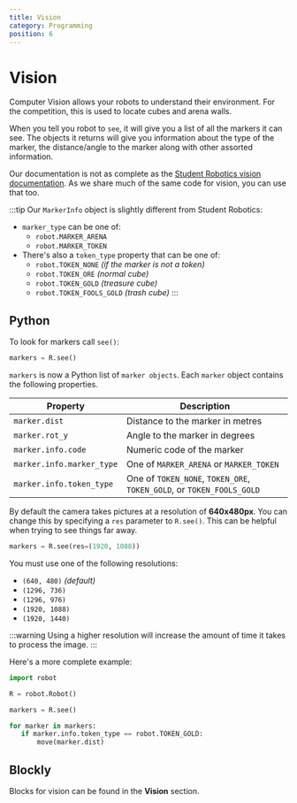 ```yaml
---
title: Vision
category: Programming
position: 6
---
```

# Vision

Computer Vision allows your robots to understand their environment. For the competition, this is used to locate cubes and arena walls.

When you tell you robot to `see`, it will give you a list of all the markers it can see. The objects it returns will give you information about the type of the marker, the distance/angle to the marker along with other assorted information.

Our documentation is not as complete as the [Student Robotics vision documentation](https://www.studentrobotics.org/docs/programming/sr/vision/). As we share much of the same code for vision, you can use that too.

:::tip
Our `MarkerInfo` object is slightly different from Student Robotics:
- `marker_type` can be one of:
  - `robot.MARKER_ARENA`
  - `robot.MARKER_TOKEN`
- There's also a `token_type` property that can be one of:
  - `robot.TOKEN_NONE` *(if the marker is not a token)*
  - `robot.TOKEN_ORE` *(normal cube)*
  - `robot.TOKEN_GOLD` *(treasure cube)*
  - `robot.TOKEN_FOOLS_GOLD` *(trash cube)*
:::

## Python

To look for markers call `see()`:

```python
markers = R.see()
```

`markers` is now a Python list of `marker objects`. Each `marker` object contains the following properties.

|Property|Description|
|-|-|
|`marker.dist`|Distance to the marker in metres|
|`marker.rot_y`|Angle to the marker in degrees|
|`marker.info.code`|Numeric code of the marker|
|`marker.info.marker_type`|One of `MARKER_ARENA` or `MARKER_TOKEN`|
|`marker.info.token_type`|One of `TOKEN_NONE`, `TOKEN_ORE`, `TOKEN_GOLD`, or `TOKEN_FOOLS_GOLD`|

By default the camera takes pictures at a resolution of **640x480px**. You can change this by specifying a `res` parameter to `R.see()`. This can be helpful when trying to see things far away.

```python
markers = R.see(res=(1920, 1088))
```

You must use one of the following resolutions:
- `(640, 480)` *(default)*
- `(1296, 736)`
- `(1296, 976)`
- `(1920, 1088)`
- `(1920, 1440)`

:::warning
Using a higher resolution will increase the amount of time it takes to process the image.
:::

Here's a more complete example:

```python
import robot

R = robot.Robot()

markers = R.see()

for marker in markers:
   if marker.info.token_type == robot.TOKEN_GOLD:
       move(marker.dist)
```

## Blockly

Blocks for vision can be found in the **Vision** section.


